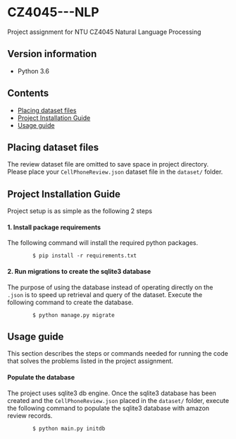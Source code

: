 # CZ4045---NLP
Project assignment for NTU CZ4045 Natural Language Processing

## Version information
- Python 3.6


## Contents
- [Placing dataset files](#placing-dataset-files)
- [Project Installation Guide](#project-installation-guide)
- [Usage guide](#usage-guide)


## Placing dataset files
The review dataset file are omitted to save space in project directory. Please place your `CellPhoneReview.json` dataset file in the `dataset/` folder.

## Project Installation Guide
Project setup is as simple as the following 2 steps 
#### 1. Install package requirements
The following command will install the required python packages.
```
        $ pip install -r requirements.txt
```

#### 2. Run migrations to create the sqlite3 database
The purpose of using the database instead of operating directly on the `.json` is to speed up retrieval and query of the dataset. Execute the following command to create the database.
```
        $ python manage.py migrate
```

## Usage guide
This section describes the steps or commands needed for running the code that solves the problems listed in the project assignment.
#### Populate the database
The project uses sqlite3 db engine. Once the sqlite3 database has been created and the `CellPhoneReview.json` placed in the `dataset/` folder, execute the following command to populate the sqlite3 database with amazon review records.
```
        $ python main.py initdb
``` 
